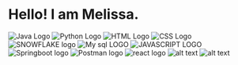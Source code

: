 # Hello! I am Melissa. 
![Java Logo](https://www.google.com/search?safe=active&sca_esv=571321355&rlz=1C1GCGA_enUS1070US1070&sxsrf=AM9HkKmouwC90tGKjOyEm-3wVtbJ5wVlVw:1696603514624&q=javascript+logo&tbm=isch&source=lnms&sa=X&sqi=2&ved=2ahUKEwij0sDO1OGBAxUuv4kEHYggBwYQ0pQJegQIDRAB&biw=1266&bih=472&dpr=1.5#imgrc=wO8Fh4IPso_06M) ![Python Logo](https://www.google.com/search?q=jpython+logo&tbm=isch&ved=2ahUKEwizj7HS1OGBAxXYK2IAHaE6CFkQ2-cCegQIABAA&oq=jpython+logo&gs_lcp=CgNpbWcQAzoECCMQJzoHCAAQigUQQzoFCAAQgAQ6CggAEIoFELEDEENQhQdY7hJghRZoAXAAeACAAVSIAd4FkgECMTCYAQCgAQGqAQtnd3Mtd2l6LWltZ8ABAQ&sclient=img&ei=gh0gZbPGLdjXiLMPofWgyAU&bih=472&biw=1266&rlz=1C1GCGA_enUS1070US1070&safe=active#imgrc=4k1ndhVEsI4h8M) ![HTML Logo](URL) ![CSS Logo](URL) ![SNOWFLAKE logo](URL) ![My sql LOGO](URL) ![JAVASCRIPT LOGO](URL) 
![Springboot logo](URL) ![Postman logo](URL) ![react logo](URL) ![alt text](URL) ![alt text](URL) 

